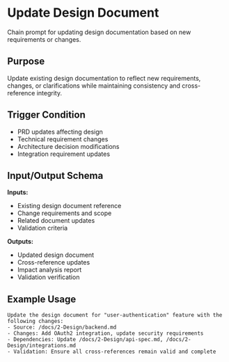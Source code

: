 # Update Design Document

Chain prompt for updating design documentation based on new requirements or changes.

## Purpose

Update existing design documentation to reflect new requirements, changes, or clarifications while maintaining consistency and cross-reference integrity.

## Trigger Condition

- PRD updates affecting design
- Technical requirement changes
- Architecture decision modifications
- Integration requirement updates

## Input/Output Schema

**Inputs:**
- Existing design document reference
- Change requirements and scope
- Related document updates
- Validation criteria

**Outputs:**
- Updated design document
- Cross-reference updates
- Impact analysis report
- Validation verification

## Example Usage

```
Update the design document for "user-authentication" feature with the following changes:
- Source: /docs/2-Design/backend.md
- Changes: Add OAuth2 integration, update security requirements
- Dependencies: Update /docs/2-Design/api-spec.md, /docs/2-Design/integrations.md
- Validation: Ensure all cross-references remain valid and complete
```